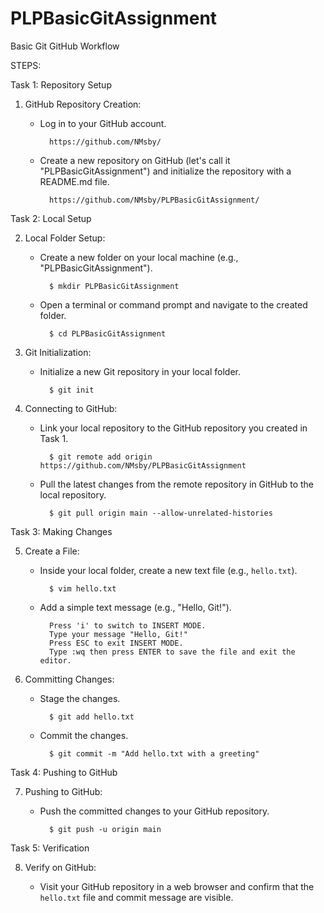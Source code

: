 # PLPBasicGitAssignment
Basic Git GitHub Workflow

STEPS:

Task 1: Repository Setup

1. GitHub Repository Creation:
    - Log in to your GitHub account.
            
            https://github.com/NMsby/

    - Create a new repository on GitHub (let's call it "PLPBasicGitAssignment") and initialize the repository with a README.md file.
            
            https://github.com/NMsby/PLPBasicGitAssignment/


Task 2: Local Setup

2.  Local Folder Setup:

    - Create a new folder on your local machine (e.g., "PLPBasicGitAssignment").
        
            $ mkdir PLPBasicGitAssignment
    
    - Open a terminal or command prompt and navigate to the created folder.
            
            $ cd PLPBasicGitAssignment

3. Git Initialization:

    - Initialize a new Git repository in your local folder.
            
            $ git init


4. Connecting to GitHub:

    - Link your local repository to the GitHub repository you created in Task 1.

            $ git remote add origin https://github.com/NMsby/PLPBasicGitAssignment

    - Pull the latest changes from the remote repository in GitHub to the local repository.
        
            $ git pull origin main --allow-unrelated-histories

Task 3: Making Changes

5. Create a File:

    - Inside your local folder, create a new text file (e.g., `hello.txt`).
        
            $ vim hello.txt

    - Add a simple text message (e.g., "Hello, Git!").
            
            Press 'i' to switch to INSERT MODE.
            Type your message "Hello, Git!"
            Press ESC to exit INSERT MODE.
            Type :wq then press ENTER to save the file and exit the editor.


6. Committing Changes:

    - Stage the changes.

            $ git add hello.txt

    - Commit the changes.

            $ git commit -m "Add hello.txt with a greeting"


Task 4: Pushing to GitHub

7. Pushing to GitHub:

    - Push the committed changes to your GitHub repository.

            $ git push -u origin main


Task 5: Verification

8. Verify on GitHub:

    - Visit your GitHub repository in a web browser and confirm that the `hello.txt` file and commit message are visible.
